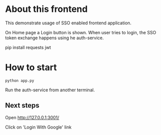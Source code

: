 # About this frontend

This demonstrate usage of SSO enabled frontend application. 

On Home page a Login button is shown. 
When user tries to login, the SSO token exchange happens using he auth-service. 

pip install requests jwt

# How to start
```
python app.py
```

Run the auth-service from another terminal. 

## Next steps
Open http://127.0.0.1:3001/

Click on 'Login With Google' link


